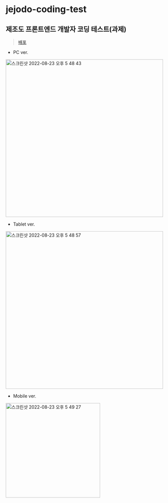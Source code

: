 # jejodo-coding-test
## 제조도 프론트엔드 개발자 코딩 테스트(과제)  
> [배포](https://areumz.github.io/jejodo-coding-test/)
* PC ver.   
<img width="500" alt="스크린샷 2022-08-23 오후 5 48 43" src="https://user-images.githubusercontent.com/84116709/186115320-0d1c48e9-097a-4be4-8524-565166a27b05.png">  

* Tablet ver.   
<img width="500" alt="스크린샷 2022-08-23 오후 5 48 57" src="https://user-images.githubusercontent.com/84116709/186115328-bb8f487b-aad3-4090-94fa-126d8aff6da7.png">  

* Mobile ver.   
<img width="300" alt="스크린샷 2022-08-23 오후 5 49 27" src="https://user-images.githubusercontent.com/84116709/186115335-39fce282-3029-48d0-8e47-9a065cb24342.png">  
